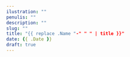 ```yaml
---
ilustration: ""
penulis: ""
description: ""
slug: ""
title: "{{ replace .Name "-" " " | title }}"
date: {{ .Date }}
draft: true
---
```

